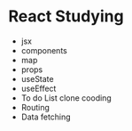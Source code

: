 # React Studying

- jsx
- components
- map
- props
- useState
- useEffect
- To do List clone cooding
- Routing
- Data fetching
